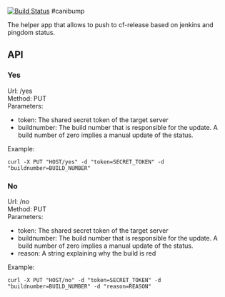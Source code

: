 [![Build Status](https://travis-ci.org/pivotal-cf-experimental/canibump.png)](https://travis-ci.org/pivotal-cf-experimental/canibump)
#canibump

The helper app that allows to push to cf-release based on jenkins and pingdom status.

## API

### Yes

Url: /yes  
Method: PUT  
Parameters:

  * token: The shared secret token of the target server
  * buildnumber: The build number that is responsible for the update. A build number of zero implies a manual   update of the status.

Example:  
```
curl -X PUT "HOST/yes" -d "token=SECRET_TOKEN" -d "buildnumber=BUILD_NUMBER"
```

### No

Url: /no  
Method: PUT  
Parameters:

  * token: The shared secret token of the target server
  * buildnumber: The build number that is responsible for the update. A build number of zero implies a manual   update of the status.
  * reason: A string explaining why the build is red

Example:  
```
curl -X PUT "HOST/no" -d "token=SECRET_TOKEN" -d "buildnumber=BUILD_NUMBER" -d "reason=REASON"
```
